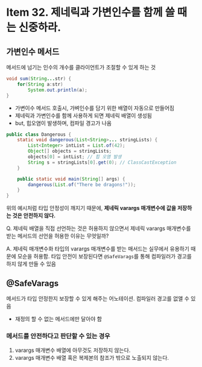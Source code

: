 # Item 32. 제네릭과 가변인수를 함께 쓸 때는 신중하라.

## 가변인수 메서드

메서드에 넘기는 인수의 개수를 클라이언트가 조절할 수 있게 하는 것

```java
void sum(String...str) {
	for(String a:str)
    	System.out.println(a);
}
```

- 가변이수 메서드 호출시, 가벼인수를 담기 위한 배열이 자동으로 만들어짐
- 제네릭과 가변인수를 함께 사용하게 되면 제네릭 배열이 생성됨
- but, 힙오염이 발생하며, 컴파일 경고가 나옴

```java
public class Dangerous {
    static void dangerous(List<String>... stringLists) {
        List<Integer> intList = List.of(42);
        Object[] objects = stringLists;
        objects[0] = intList; // 힙 오염 발생
        String s = stringLists[0].get(0); // ClassCastException
    }

    public static void main(String[] args) {
        dangerous(List.of("There be dragons!"));
    }
}
```

위의 예시처럼 타입 안정성이 깨지기 때문에, **제네릭 varargs 매개변수에 값을 저장하는 것은 안전하지 않다.**

Q. 제네릭 배열을 직접 선언하는 것은 허용하지 않으면서 제네릭 varargs 매개변수를 받는 메서드의 선언을 허용한 이유는 무엇일까?

A. 제네릭 매개변수화 타입의 varargs 매개변수를 받는 매서드는 실무에서 유용하기 때문에 모순을 허용함. 타입 안전이 보장된다면 `@SafeVarags`를 통해 컴파일러가 경고를 하지 않게 만들 수 있음

## @SafeVarags

메서드가 타입 안정한지 보장할 수 있게 해주는 어노테이션. 컴파일러 경고를 없앨 수 있음

- 재정의 할 수 없는 메서드에만 달아야 함

### 메서드를 안전하다고 판단할 수 있는 경우

1. varargs 매개변수 배열에 아무것도 저장하지 않는다.
2. varargs 매개변수 배열 혹은 복제본의 참조가 밖으로 노출되지 않는다.
